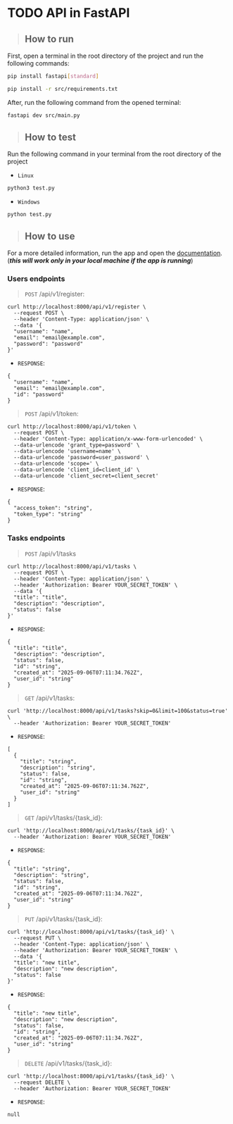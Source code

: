 # TODO API in FastAPI

> ## How to run
First, open a terminal in the root directory of the project and run the following commands:
```bash
pip install fastapi[standard]

pip install -r src/requirements.txt
```

After, run the following command from the opened terminal:

```bash
fastapi dev src/main.py
```

> ## How to test
Run the following command in your terminal from the root directory of the project
 - `Linux`
```bash
python3 test.py
```
 - `Windows`
```shell
python test.py
```

> ## How to use
For a more detailed information, run the app and open the <a href="http://localhost:8000/docs">documentation</a>. (***this will work only in your local machine if the app is running***)
### Users endpoints

> `POST` /api/v1/register:
```shell
curl http://localhost:8000/api/v1/register \
  --request POST \
  --header 'Content-Type: application/json' \
  --data '{
  "username": "name",
  "email": "email@example.com",
  "password": "password"
}'
```
- `RESPONSE`:
```shell
{
  "username": "name",
  "email": "email@example.com",
  "id": "password"
}
```

> `POST` /api/v1/token:
```shell
curl http://localhost:8000/api/v1/token \
  --request POST \
  --header 'Content-Type: application/x-www-form-urlencoded' \
  --data-urlencode 'grant_type=password' \
  --data-urlencode 'username=name' \
  --data-urlencode 'password=user_password' \
  --data-urlencode 'scope=' \
  --data-urlencode 'client_id=client_id' \
  --data-urlencode 'client_secret=client_secret'
```

 - `RESPONSE`:
```shell
{
  "access_token": "string",
  "token_type": "string"
}
```

### Tasks endpoints

> `POST` /api/v1/tasks
```shell
curl http://localhost:8000/api/v1/tasks \
  --request POST \
  --header 'Content-Type: application/json' \
  --header 'Authorization: Bearer YOUR_SECRET_TOKEN' \
  --data '{
  "title": "title",
  "description": "description",
  "status": false
}'
```

 - `RESPONSE`:
```shell
{
  "title": "title",
  "description": "description",
  "status": false,
  "id": "string",
  "created_at": "2025-09-06T07:11:34.762Z",
  "user_id": "string"
}
```

> `GET` /api/v1/tasks:
```shell
curl 'http://localhost:8000/api/v1/tasks?skip=0&limit=100&status=true' \
  --header 'Authorization: Bearer YOUR_SECRET_TOKEN'
```

 - `RESPONSE`:
```shell
[
  {
    "title": "string",
    "description": "string",
    "status": false,
    "id": "string",
    "created_at": "2025-09-06T07:11:34.762Z",
    "user_id": "string"
  }
]
```

> `GET` /api/v1/tasks/{task_id}:
```shell
curl 'http://localhost:8000/api/v1/tasks/{task_id}' \
  --header 'Authorization: Bearer YOUR_SECRET_TOKEN'
```
 - `RESPONSE`:
```shell
{
  "title": "string",
  "description": "string",
  "status": false,
  "id": "string",
  "created_at": "2025-09-06T07:11:34.762Z",
  "user_id": "string"
}
```

> `PUT` /api/v1/tasks/{task_id}:
```shell
curl 'http://localhost:8000/api/v1/tasks/{task_id}' \
  --request PUT \
  --header 'Content-Type: application/json' \
  --header 'Authorization: Bearer YOUR_SECRET_TOKEN' \
  --data '{
  "title": "new title",
  "description": "new description",
  "status": false
}'
```
 - `RESPONSE`:
```shell
{
  "title": "new title",
  "description": "new description",
  "status": false,
  "id": "string",
  "created_at": "2025-09-06T07:11:34.762Z",
  "user_id": "string"
}
```

> `DELETE` /api/v1/tasks/{task_id}:
```shell
curl 'http://localhost:8000/api/v1/tasks/{task_id}' \
  --request DELETE \
  --header 'Authorization: Bearer YOUR_SECRET_TOKEN'
```
 - `RESPONSE`:
```shell
null
```